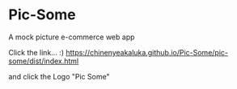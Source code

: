 # Pic-Some
A mock picture e-commerce web app

Click the link... :)
https://chinenyeakaluka.github.io/Pic-Some/pic-some/dist/index.html

and click the Logo "Pic Some"
